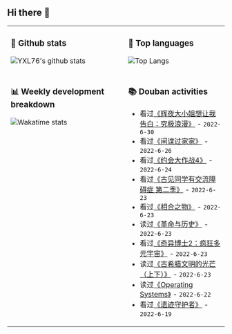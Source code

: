 ## Hi there 👋

<table>
<tr>
<td valign="top" width="54%">

### 🔭 Github stats

![YXL76's github stats](https://github-readme-stats.yxl76.vercel.app/api?username=YXL76&count_private=true&show_icons=true&include_all_commits=true&theme=prussian&line_height=28&disable_animations=true)

</td>

<td valign="top" width="46%">

### 🌱 Top languages

![Top Langs](https://github-readme-stats.yxl76.vercel.app/api/top-langs/?username=YXL76&layout=compact&theme=prussian&langs_count=8&hide=HTML,CSS,SCSS,Tex)

</td>
</tr>
<tr>
<td valign="top" width="54%">

### 📊 Weekly development breakdown

![Wakatime stats](https://github-readme-stats.yxl76.vercel.app/api/wakatime?username=YXL76&layout=compact&theme=prussian)

</td>
<td valign="top" width="46%">

### 📚 Douban activities

- 看过[《辉夜大小姐想让我告白：究极浪漫》](http://movie.douban.com/subject/35234382/) - `2022-6-30`
- 看过[《间谍过家家》](http://movie.douban.com/subject/35258427/) - `2022-6-26`
- 看过[《约会大作战4》](http://movie.douban.com/subject/35002367/) - `2022-6-24`
- 看过[《古见同学有交流障碍症 第二季》](http://movie.douban.com/subject/35708647/) - `2022-6-23`
- 看过[《相合之物》](http://movie.douban.com/subject/35438300/) - `2022-6-23`
- 读过[《革命与历史》](https://book.douban.com/subject/1228042/) - `2022-6-23`
- 看过[《奇异博士2：疯狂多元宇宙》](http://movie.douban.com/subject/30304994/) - `2022-6-23`
- 读过[《古希腊文明的光芒（上下）》](https://book.douban.com/subject/35225153/) - `2022-6-23`
- 读过[《Operating Systems》](https://book.douban.com/subject/19973015/) - `2022-6-22`
- 看过[《遗迹守护者》](http://movie.douban.com/subject/1416692/) - `2022-6-19`

</td>
</tr>
</table>

<!--
**YXL76/YXL76** is a ✨ _special_ ✨ repository because its `README.md` (this file) appears on your GitHub profile.

Here are some ideas to get you started:

- 🔭 I’m currently working on ...
- 🌱 I’m currently learning ...
- 👯 I’m looking to collaborate on ...
- 🤔 I’m looking for help with ...
- 💬 Ask me about ...
- 📫 How to reach me: ...
- 😄 Pronouns: ...
- ⚡ Fun fact: ...
-->
